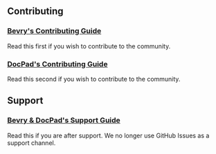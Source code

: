 ## Contributing

### [Bevry's Contributing Guide](https://learn.bevry.me/community/contribute/)

Read this first if you wish to contribute to the community.

### [DocPad's Contributing Guide](https://docpad.org/docs/contribute)

Read this second if you wish to contribute to the community.


## Support

### [Bevry & DocPad's Support Guide](https://discuss.bevry.me/t/official-bevry-support-channels/63)

Read this if you are after support. We no longer use GitHub Issues as a support channel.
